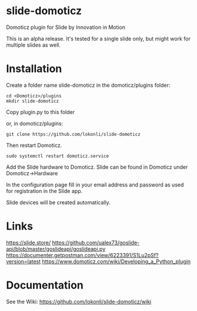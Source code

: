 # slide-domoticz
Domoticz plugin for Slide by Innovation in Motion

This is an alpha release.
It's tested for a single slide only, but might work for multiple slides as well.

# Installation

Create a folder name slide-domoticz in the domoticz/plugins folder:

    cd <Domoticz>/plugins
    mkdir slide-domoticz

Copy plugin.py to this folder

or, in domoticz/plugins:

    git clone https://github.com/lokonli/slide-domoticz

Then restart Domoticz.

    sudo systemctl restart domoticz.service

Add the Slide hardware to Domoticz. Slide can be found in Domoticz under Domoticz->Hardware

In the configuration page fill in your email address and password as used for registration in the Slide app.

Slide devices will be created automatically.

# Links
https://slide.store/
https://github.com/ualex73/goslide-api/blob/master/goslideapi/goslideapi.py
https://documenter.getpostman.com/view/6223391/S1Lu2pSf?version=latest
https://www.domoticz.com/wiki/Developing_a_Python_plugin

# Documentation
See the Wiki:
https://github.com/lokonli/slide-domoticz/wiki
